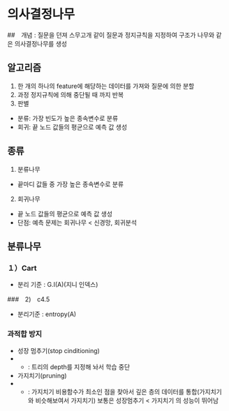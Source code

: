 # 의사결정나무
##　개념
: 질문을 던져 스무고개 같이 질문과 정지규칙을 지정하여 구조가 나무와 같은 의사결정나무를 생성

## 알고리즘
1) 한 개의 하나의 feature에 해당하는 데이터를 가져와 질문에 의한 분할
2) 과정 정지규칙에 의해 중단될 때 까지 반복
3) 판별 
- 분류: 가장 빈도가 높은 종속변수로 분류
- 회귀: 끝 노드 값들의 평균으로 예측 값 생성

## 종류
1) 분류나무
- 끝마디 값들 중 가장 높은 종속변수로 분류
2) 회귀나무
- 끝 노드 값들의 평균으로 예측 값 생성
- 단점: 예측 문제는 회귀나무 < 신경망, 회귀분석


## 분류나무
### １）Cart
- 분리 기준 : G.I(A)(지니 인덱스)

###　2)　c4.5
- 분리기준 : entropy(A) 

### 과적합 방지
- 성장 멈추기(stop cinditioning)
- - : 트리의 depth를 지정해 놔서 학습 중단
- 가지치기(pruning) 
-  - : 가지치기 비용함수가 최소인 점을 찾아서 깊은 층의 데이터를 통합(가지치기와 비슷해보여서 가지치기)
보통은 성장멈추기 < 가지치기 의 성능이 뛰어남
